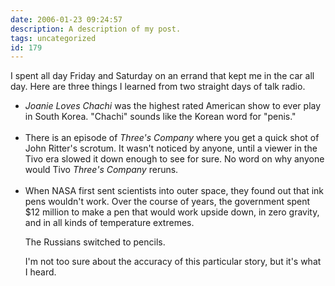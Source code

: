 ```yaml
---
date: 2006-01-23 09:24:57
description: A description of my post.
tags: uncategorized
id: 179
---
```

I spent all day Friday and Saturday on an errand that kept me in the car all day.  Here are three things I learned from two straight days of talk radio.
<!--more-->
<ul><li><i>Joanie Loves Chachi</i> was the highest rated American show to ever play in South Korea.  "Chachi" sounds like the Korean word for "penis."<br /><br /></li>

<li>There is an episode of <i>Three's Company</i> where you get a quick shot of John Ritter's scrotum.  It wasn't noticed by anyone, until a viewer in the Tivo era slowed it down enough to see for sure.  No word on why anyone would Tivo <i>Three's Company</i> reruns.<br /><br /></li>

<li>When NASA first sent scientists into outer space, they found out that ink pens wouldn't work.  Over the course of years, the government spent $12 million to make a pen that would work upside down, in zero gravity, and in all kinds of temperature extremes.

The Russians switched to pencils.

I'm not too sure about the accuracy of this particular story, but it's what I heard.</li></ul>
